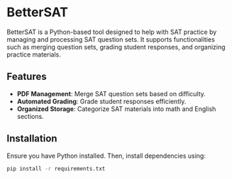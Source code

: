 # BetterSAT

BetterSAT is a Python-based tool designed to help with SAT practice by managing and processing SAT question sets. It supports functionalities such as merging question sets, grading student responses, and organizing practice materials.

## Features

- **PDF Management**: Merge SAT question sets based on difficulty.
- **Automated Grading**: Grade student responses efficiently.
- **Organized Storage**: Categorize SAT materials into math and English sections.

## Installation

Ensure you have Python installed. Then, install dependencies using:

```bash
pip install -r requirements.txt
